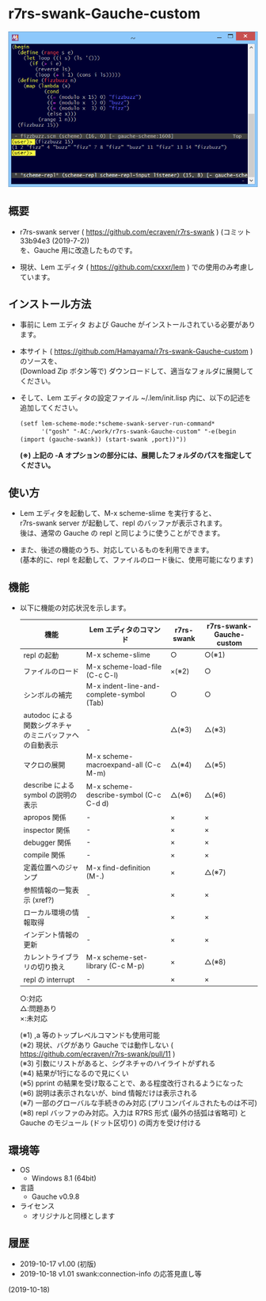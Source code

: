 # r7rs-swank-Gauche-custom

![image](image.png)

## 概要
- r7rs-swank server ( https://github.com/ecraven/r7rs-swank ) (コミット 33b94e3 (2019-7-2))  
  を、Gauche 用に改造したものです。

- 現状、Lem エディタ ( https://github.com/cxxxr/lem ) での使用のみ考慮しています。


## インストール方法
- 事前に Lem エディタ および Gauche がインストールされている必要があります。

- 本サイト ( https://github.com/Hamayama/r7rs-swank-Gauche-custom ) のソースを、  
  (Download Zip ボタン等で) ダウンロードして、適当なフォルダに展開してください。

- そして、Lem エディタの設定ファイル ~/.lem/init.lisp 内に、以下の記述を追加してください。
  ```
  (setf lem-scheme-mode:*scheme-swank-server-run-command*
        '("gosh" "-AC:/work/r7rs-swank-Gauche-custom" "-e(begin (import (gauche-swank)) (start-swank ,port))"))
  ```
  **(※) 上記の -A オプションの部分には、展開したフォルダのパスを指定してください。**


## 使い方
- Lem エディタを起動して、M-x scheme-slime を実行すると、  
  r7rs-swank server が起動して、repl のバッファが表示されます。  
  後は、通常の Gauche の repl と同じように使うことができます。

- また、後述の機能のうち、対応しているものを利用できます。  
  (基本的に、repl を起動して、ファイルのロード後に、使用可能になります)


## 機能
- 以下に機能の対応状況を示します。
  
  |<div align="center">機能</div>|<div align="center">Lem エディタのコマンド</div>|<div align="center">r7rs-swank</div>|<div align="center">r7rs-swank-Gauche-custom</div>|
  |---|---|---|---|
  |repl の起動           |M-x scheme-slime                          |○     |○(※1)|
  |ファイルのロード      |M-x scheme-load-file (C-c C-l)            |×(※2)|○     |
  |シンボルの補完        |M-x indent-line-and-complete-symbol (Tab) |○     |○     |
  |autodoc による関数シグネチャ<br>のミニバッファへの自動表示|-     |△(※3)|△(※3)|
  |マクロの展開          |M-x scheme-macroexpand-all (C-c M-m)      |△(※4)|△(※5)|
  |describe による symbol の説明の表示|M-x scheme-describe-symbol (C-c C-d d)|△(※6)|△(※6)|
  |apropos 関係          |-                                         |×     |×     |
  |inspector 関係        |-                                         |×     |×     |
  |debugger 関係         |-                                         |×     |×     |
  |compile 関係          |-                                         |×     |×     |
  |定義位置へのジャンプ  |M-x find-definition (M-.)                 |×     |△(※7)|
  |参照情報の一覧表示 (xref?)|-                                     |×     |×     |
  |ローカル環境の情報取得|-                                         |×     |×     |
  |インデント情報の更新  |-                                         |×     |×     |
  |カレントライブラリの切り換え|M-x scheme-set-library (C-c M-p)    |×     |△(※8)|
  |repl の interrupt     |-                                         |×     |×     |
  
  ○:対応  
  △:問題あり  
  ×:未対応  
  
  (※1) ,a 等のトップレベルコマンドも使用可能  
  (※2) 現状、バグがあり Gauche では動作しない ( https://github.com/ecraven/r7rs-swank/pull/11 )  
  (※3) 引数にリストがあると、シグネチャのハイライトがずれる  
  (※4) 結果が1行になるので見にくい  
  (※5) pprint の結果を受け取ることで、ある程度改行されるようになった  
  (※6) 説明は表示されないが、bind 情報だけは表示される  
  (※7) 一部のグローバルな手続きのみ対応 (プリコンパイルされたものは不可)  
  (※8) repl バッファのみ対応。入力は R7RS 形式 (最外の括弧は省略可) と Gauche のモジュール (ドット区切り) の両方を受け付ける


## 環境等
- OS
  - Windows 8.1 (64bit)
- 言語
  - Gauche v0.9.8
- ライセンス
  - オリジナルと同様とします


## 履歴
- 2019-10-17 v1.00 (初版)
- 2019-10-18 v1.01 swank:connection-info の応答見直し等


(2019-10-18)
